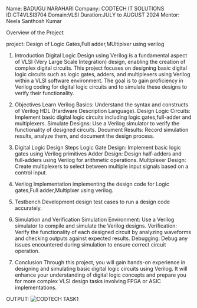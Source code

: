 Name: BADUGU NARAHARI
Company: CODTECH IT SOLUTIONS
ID:CT4VLSI3704
Domain:VLSI
Duration:JULY to AUGUST 2024
Mentor: Neela Santhosh Kumar 

Overview of the Project

project: Design of Logic Gates,Full adder,MUltiplxer using verilog
1. Introduction
Digital Logic Design using Verilog is a fundamental aspect of VLSI (Very Large Scale Integration) design, enabling the creation of complex digital circuits. This project focuses on designing basic digital logic circuits such as logic gates, adders, and multiplexers using Verilog within a VLSI software environment. The goal is to gain proficiency in Verilog coding for digital logic circuits and to simulate these designs to verify their functionality.

2. Objectives
Learn Verilog Basics: Understand the syntax and constructs of Verilog HDL (Hardware Description Language).
Design Logic Circuits: Implement basic digital logic circuits including logic gates,full-adder and multiplexers.
Simulate Designs: Use a Verilog simulator to verify the functionality of designed circuits.
Document Results: Record simulation results, analyze them, and document the design process.

3. Digital Logic Design Steps
Logic Gate Design: Implement basic logic gates using Verilog primitives 
Adder Design: Design half-adders and full-adders using Verilog for arithmetic operations.
Multiplexer Design: Create multiplexers to select between multiple input signals based on a control input.

4. Verilog Implementation
 implementing the design code for Logic gates,Full adder,Multiplxer using verilog.
5. Testbench Development
 design test cases to run a design code accurately.
6. Simulation and Verification
Simulation Environment: Use a Verilog simulator  to compile and simulate the Verilog designs.
Verification: Verify the functionality of each designed circuit by analyzing waveforms and checking outputs against expected results.
Debugging: Debug any issues encountered during simulation to ensure correct circuit operation.
7. Conclusion
Through this project, you will gain hands-on experience in designing and simulating basic digital logic circuits using Verilog. It will enhance your understanding of digital logic concepts and prepare you for more complex VLSI design tasks involving FPGA or ASIC implementations.

OUTPUT:
![CODTECH TASK1](https://github.com/user-attachments/assets/67dd0ee9-a17a-47f2-9dd5-ab8586bd162f)
